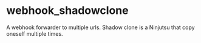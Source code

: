 # webhook_shadowclone

A webhook forwarder to multiple urls. Shadow clone is a Ninjutsu that copy oneself multiple times.
